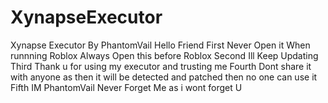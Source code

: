 # XynapseExecutor
Xynapse Executor By PhantomVail 
Hello Friend
First Never Open it When runnning Roblox
Always Open this before Roblox
Second Ill Keep Updating 
Third Thank u for using my executor and trusting me
Fourth Dont share it with anyone as then it will be detected and patched then no one can use it 
Fifth IM PhantomVail Never Forget Me as i wont forget U
